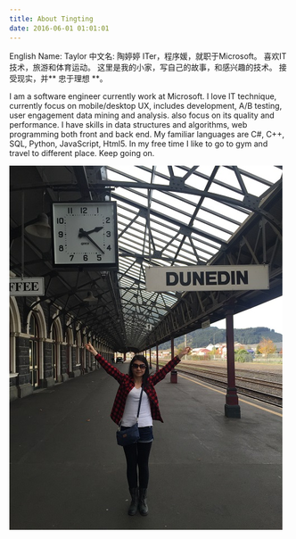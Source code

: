 ```yaml
---
title: About Tingting
date: 2016-06-01 01:01:01
---
```


English Name: Taylor
中文名: 陶婷婷
ITer，程序媛，就职于Microsoft。
喜欢IT技术，旅游和体育运动。
这里是我的小家，写自己的故事，和感兴趣的技术。
接受现实，并** 忠于理想 **。

I am a software engineer currently work at Microsoft.
I love IT technique, currently focus on mobile/desktop UX, includes development, A/B testing, user engagement data mining and analysis.
also focus on its quality and performance.
I have skills in data structures and algorithms, web programming both front and back end.
My familiar languages are C#, C++, SQL, Python, JavaScript, Html5.
In my free time I like to go to gym and travel to different place.
Keep going on.

![southernmost place I've ever seen](me.jpg)